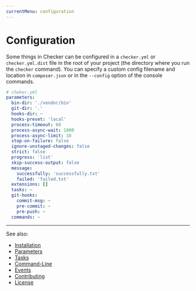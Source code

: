 ```yaml
---
currentMenu: configuration
---
```


# Configuration

Some things in Checker can be configured in a `checker.yml` or `checker.yml.dist`
file in the root of your project (the directory where you run the `checker` command).
You can specify a custom config filename and location in `composer.json`
or in the `--config` option of the console commands.

```yaml
# cheker.yml
parameters:
  bin-dir: './vendor/bin'
  git-dir: '.'
  hooks-dir: ~
  hooks-preset: 'local'
  process-timeout: 60
  process-async-wait: 1000
  process-async-limit: 10
  stop-on-failure: false
  ignore-unstaged-changes: false
  strict: false
  progress: 'list'
  skip-success-output: false
  message:
    successfully: 'successfully.txt'
    failed: 'failed.txt'
  extensions: []
  tasks: ~
  git-hooks:
    commit-msg: ~
    pre-commit: ~
    pre-push: ~
  commands: ~
```

***
See also:

- [Installation](installation.md)
- [Parameters](parameters.md)
- [Tasks](tasks.md)
- [Command-Line](command-line.md)
- [Events](events.md)
- [Contributing](../CONTRIBUTING.md)
- [License](../LICENSE.md)
